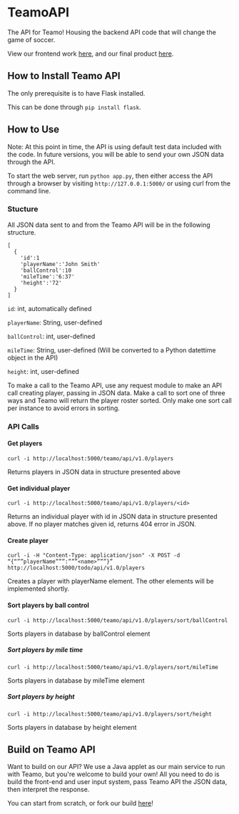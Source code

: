 # TeamoAPI
The API for Teamo! Housing the backend API code that will change the game of soccer.

View our frontend work [here](https://github.com/justinpotts/teamo/), and our final product [here](https://justinpotts.github.io/teamo/).

## How to Install Teamo API
The only prerequisite is to have Flask installed.

This can be done through `pip install flask`.

## How to Use
Note: At this point in time, the API is using default test data included with the code. In future versions,
you will be able to send your own JSON data through the API.

To start the web server, run `python app.py`, then either access the API through a browser by visiting `http://127.0.0.1:5000/` or using curl from the command line.

### Stucture
All JSON data sent to and from the Teamo API will be in the following structure.

```
[
  {
    'id':1
    'playerName':'John Smith'
    'ballControl':10
    'mileTime':'6:37'
    'height':'72'
  }
]
```
`id`: int, automatically defined

`playerName`: String, user-defined

`ballControl`: int, user-defined

`mileTime`: String, user-defined (Will be converted to a Python datettime object in the API)

`height`: int, user-defined

To make a call to the Teamo API, use any request module to make an API call creating player, passing in
JSON data. Make a call to sort one of three ways and Teamo will return the player roster sorted. Only
make one sort call per instance to avoid errors in sorting.

### API Calls

#### Get players
`curl -i http://localhost:5000/teamo/api/v1.0/players`

Returns players in JSON data in structure presented above

#### Get individual player
`curl -i http://localhost:5000/teamo/api/v1.0/players/<id>`

Returns an individual player with id in JSON data in structure presented above. If no player matches given id, returns 404 error in JSON.

#### Create player
`curl -i -H "Content-Type: application/json" -X POST -d “{“””playerName”””:”””<name>”””}” http://localhost:5000/todo/api/v1.0/players`

Creates a player with playerName element. The other elements will be implemented shortly.

#### Sort players by ball control
`curl -i http://localhost:5000/teamo/api/v1.0/players/sort/ballControl`

Sorts players in database by ballControl element

##### Sort players by mile time
`curl -i http://localhost:5000/teamo/api/v1.0/players/sort/mileTime`

Sorts players in database by mileTime element

##### Sort players by height
`curl -i http://localhost:5000/teamo/api/v1.0/players/sort/height`

Sorts players in database by height element

## Build on Teamo API
Want to build on our API? We use a Java applet as our main service to run with Teamo, but you're welcome to build your own! All you need to do is build the front-end and user input system, pass Teamo API the JSON data, then interpret the response.

You can start from scratch, or fork our build [here](https://github.com/justinpotts/teamo/)!
